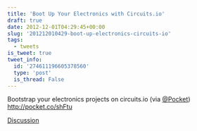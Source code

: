 ```yaml
---
title: 'Boot Up Your Electronics with Circuits.io'
draft: true
date: 2012-12-01T04:29:45+00:00
slug: '201212010429-boot-up-electronics-circuits-io'
tags:
  - tweets
is_tweet: true
tweet_info:
  id: '274611196605378560'
  type: 'post'
  is_thread: False
---
```




Bootstrap your electronics projects on circuits.io (via [@Pocket](https://x.com/Pocket)) <http://pocket.co/shFtu>

[Discussion](https://x.com/sytelus/status/274611196605378560)

